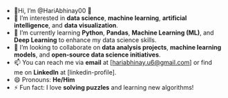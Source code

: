 - 👋Hi, I’m @HariAbhinay00 👋  
- 👀 I’m interested in **data science**, **machine learning**, **artificial intelligence**, and **data visualization**.  
- 🌱 I’m currently learning **Python**, **Pandas**, **Machine Learning (ML)**, and **Deep Learning** to enhance my data science skills.  
- 💞️ I’m looking to collaborate on **data analysis projects**, **machine learning models**, and **open-source data science initiatives**.  
- 📫 You can reach me via **email** at [hariabhinay.u6@gmail.com] or find me on **LinkedIn** at [linkedin-profile].  
- 😄 Pronouns: **He/Him**  
- ⚡ Fun fact: I love **solving puzzles** and learning new algorithms!  


<!---
HariAbhinay00/HariAbhinay00 is a ✨ special ✨ repository because its `README.md` (this file) appears on your GitHub profile.
You can click the Preview link to take a look at your changes.
--->
